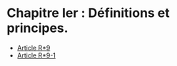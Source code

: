 # Chapitre Ier : Définitions et principes.

* [Article R*9](./LEGIARTI000025622731.md)
* [Article R*9-1](./LEGIARTI000006466191.md)
